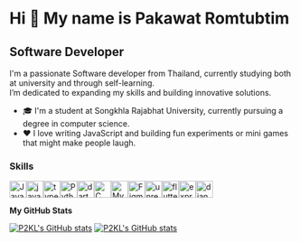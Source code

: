Hi 👋 My name is Pakawat Romtubtim
================================

Software Developer
------------------

I'm a passionate Software developer from Thailand, currently studying both at university and through self-learning.<br> I’m dedicated to expanding my skills and building innovative solutions.

* 🎓  I'm a student at Songkhla Rajabhat University, currently pursuing a degree in computer science.
* ❤️  I love writing JavaScript and building fun experiments or mini games that might make people laugh.

### Skills

<p align="left">
<a href="https://www.oracle.com/java/" target="_blank" rel="noreferrer"><img src="https://raw.githubusercontent.com/danielcranney/readme-generator/main/public/icons/skills/java-colored.svg" width="30" height="30" alt="Java" /></a><a href="https://www.javascript.com/java/" target="_blank" rel="noreferrer"><img src="https://raw.githubusercontent.com/danielcranney/readme-generator/main/public/icons/skills/javascript-colored.svg" width="30" height="30" alt="javascript" /></a><a href="https://www-typescriptlang-org.translate.goog/?_x_tr_sl=en&_x_tr_tl=th&_x_tr_hl=th&_x_tr_pto=sc" target="_blank" rel="noreferrer"><img src="https://raw.githubusercontent.com/danielcranney/readme-generator/main/public/icons/skills/typescript-colored.svg" width="30" height="30" alt="typescript" /></a><a href="https://www.python.org/" target="_blank" rel="noreferrer"><img src="https://raw.githubusercontent.com/danielcranney/readme-generator/main/public/icons/skills/python-colored.svg" width="30" height="30" alt="Python" /></a><a href="https://dart.dev/" target="_blank" rel="noreferrer"><img src="https://raw.githubusercontent.com/danielcranney/readme-generator/main/public/icons/skills/dart-colored.svg" width="30" height="30" alt="dart" /></a><a href="https://docs.microsoft.com/en-us/cpp/?view=msvc-170" target="_blank" rel="noreferrer"><img src="https://raw.githubusercontent.com/danielcranney/readme-generator/main/public/icons/skills/c-colored.svg" width="30" height="30" alt="C" /></a><a href="https://www.mysql.com/" target="_blank" rel="noreferrer"><img src="https://raw.githubusercontent.com/danielcranney/readme-generator/main/public/icons/skills/mysql-colored.svg" width="30" height="30" alt="MySQL" /></a><a href="https://www.figma.com/" target="_blank" rel="noreferrer"><img src="https://raw.githubusercontent.com/danielcranney/readme-generator/main/public/icons/skills/figma-colored.svg" width="30" height="30" alt="Figma" /></a><a href="https://www.unrealengine.com/" target="_blank" rel="noreferrer"><img src="https://ih1.redbubble.net/image.376987605.2485/raf,360x360,075,t,fafafa:ca443f4786.u2.jpg" width="30" height="30" alt="unrealengine" /></a><a href="https://flutter.dev/" target="_blank" rel="noreferrer"><img src="https://raw.githubusercontent.com/danielcranney/readme-generator/main/public/icons/skills/flutter-colored.svg" width="30" height="30" alt="flutter" /></a><a href="https://expressjs.com/" target="_blank" rel="noreferrer"><img src="https://raw.githubusercontent.com/danielcranney/readme-generator/main/public/icons/skills/expressjs-colored.svg" width="30" height="30" alt="expressjs" /></a><a href="https://www.djangoproject.com/" target="_blank" rel="noreferrer"><img src="https://raw.githubusercontent.com/danielcranney/readme-generator/main/public/icons/skills/django-colored.svg" width="30" height="30" alt="django" /></a>
</p>

<b>My GitHub Stats</b>

<a href="http://www.github.com/P2KL"><img src="https://github-readme-stats.vercel.app/api?username=P2KL&show_icons=true&theme=dracula" alt="P2KL's GitHub stats" /></a>
<a href="http://www.github.com/P2KL"><img src="https://github-readme-stats.vercel.app/api/top-langs/?username=P2KL" alt="P2KL's GitHub stats" /></a>
